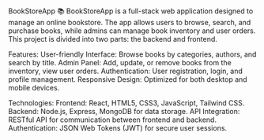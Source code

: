 BookStoreApp 📚
BookStoreApp is a full-stack web application designed to manage an online bookstore. The app allows users to browse, search, and purchase books, while admins can manage book inventory and user orders. This project is divided into two parts: the backend and frontend.

Features:
User-friendly Interface: Browse books by categories, authors, and search by title.
Admin Panel: Add, update, or remove books from the inventory, view user orders.
Authentication: User registration, login, and profile management.
Responsive Design: Optimized for both desktop and mobile devices.

Technologies:
Frontend: React, HTML5, CSS3, JavaScript, Tailwind CSS.
Backend: Node.js, Express, MongoDB for data storage.
API Integration: RESTful API for communication between frontend and backend.
Authentication: JSON Web Tokens (JWT) for secure user sessions.
